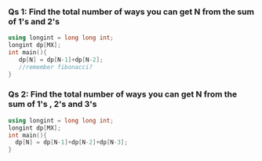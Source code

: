 ### Qs 1: Find the total number of ways you can get N from the sum of 1's and 2's
```cpp
using longint = long long int;
longint dp[MX];
int main(){
   dp[N] = dp[N-1]+dp[N-2];
   //remember fibonacci?
}
```
### Qs 2: Find the total number of ways you can get N from the sum of 1's , 2's and 3's
```cpp
using longint = long long int;
longint dp[MX];
int main(){
  dp[N] = dp[N-1]+dp[N-2]+dp[N-3];
}
```
